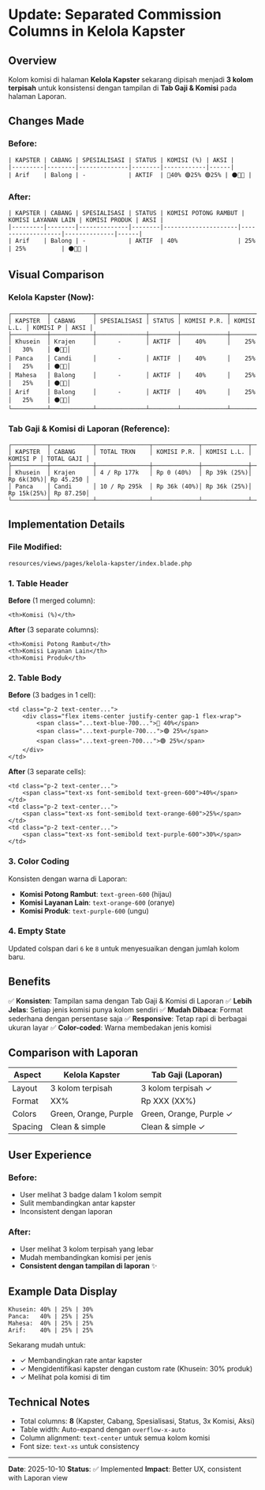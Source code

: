 # Update: Separated Commission Columns in Kelola Kapster

## Overview

Kolom komisi di halaman **Kelola Kapster** sekarang dipisah menjadi **3 kolom terpisah** untuk konsistensi dengan tampilan di **Tab Gaji & Komisi** pada halaman Laporan.

## Changes Made

### Before:

```
| KAPSTER | CABANG | SPESIALISASI | STATUS | KOMISI (%) | AKSI |
|---------|--------|--------------|--------|------------|------|
| Arif    | Balong | -            | AKTIF  | 🔵40% 🟣25% 🟢25% | ⚫🔵🔴 |
```

### After:

```
| KAPSTER | CABANG | SPESIALISASI | STATUS | KOMISI POTONG RAMBUT | KOMISI LAYANAN LAIN | KOMISI PRODUK | AKSI |
|---------|--------|--------------|--------|---------------------|-------------------|--------------|------|
| Arif    | Balong | -            | AKTIF  | 40%                 | 25%               | 25%          | ⚫🔵🔴 |
```

## Visual Comparison

### Kelola Kapster (Now):

```
┌──────────┬────────────┬──────────────┬────────┬─────────────┬─────────────┬──────────┬──────┐
│ KAPSTER  │ CABANG     │ SPESIALISASI │ STATUS │ KOMISI P.R. │ KOMISI L.L. │ KOMISI P │ AKSI │
├──────────┼────────────┼──────────────┼────────┼─────────────┼─────────────┼──────────┼──────┤
│ Khusein  │ Krajen     │      -       │ AKTIF  │    40%      │    25%      │   30%    │ ⚫🔵🔴│
│ Panca    │ Candi      │      -       │ AKTIF  │    40%      │    25%      │   25%    │ ⚫🔵🔴│
│ Mahesa   │ Balong     │      -       │ AKTIF  │    40%      │    25%      │   25%    │ ⚫🔵🔴│
│ Arif     │ Balong     │      -       │ AKTIF  │    40%      │    25%      │   25%    │ ⚫🔵🔴│
└──────────┴────────────┴──────────────┴────────┴─────────────┴─────────────┴──────────┴──────┘
```

### Tab Gaji & Komisi di Laporan (Reference):

```
┌──────────┬────────────┬───────────────┬─────────────┬─────────────┬──────────┬────────────┐
│ KAPSTER  │ CABANG     │ TOTAL TRXN    │ KOMISI P.R. │ KOMISI L.L. │ KOMISI P │ TOTAL GAJI │
├──────────┼────────────┼───────────────┼─────────────┼─────────────┼──────────┼────────────┤
│ Khusein  │ Krajen     │ 4 / Rp 177k   │ Rp 0 (40%)  │ Rp 39k (25%)│ Rp 6k(30%)│ Rp 45.250 │
│ Panca    │ Candi      │ 10 / Rp 295k  │ Rp 36k (40%)│ Rp 36k (25%)│ Rp 15k(25%)│ Rp 87.250│
└──────────┴────────────┴───────────────┴─────────────┴─────────────┴──────────┴────────────┘
```

## Implementation Details

### File Modified:

`resources/views/pages/kelola-kapster/index.blade.php`

### 1. Table Header

**Before** (1 merged column):

```blade
<th>Komisi (%)</th>
```

**After** (3 separate columns):

```blade
<th>Komisi Potong Rambut</th>
<th>Komisi Layanan Lain</th>
<th>Komisi Produk</th>
```

### 2. Table Body

**Before** (3 badges in 1 cell):

```blade
<td class="p-2 text-center...">
    <div class="flex items-center justify-center gap-1 flex-wrap">
        <span class="...text-blue-700...">🔵 40%</span>
        <span class="...text-purple-700...">🟣 25%</span>
        <span class="...text-green-700...">🟢 25%</span>
    </div>
</td>
```

**After** (3 separate cells):

```blade
<td class="p-2 text-center...">
    <span class="text-xs font-semibold text-green-600">40%</span>
</td>
<td class="p-2 text-center...">
    <span class="text-xs font-semibold text-orange-600">25%</span>
</td>
<td class="p-2 text-center...">
    <span class="text-xs font-semibold text-purple-600">30%</span>
</td>
```

### 3. Color Coding

Konsisten dengan warna di Laporan:

-   **Komisi Potong Rambut**: `text-green-600` (hijau)
-   **Komisi Layanan Lain**: `text-orange-600` (oranye)
-   **Komisi Produk**: `text-purple-600` (ungu)

### 4. Empty State

Updated colspan dari `6` ke `8` untuk menyesuaikan dengan jumlah kolom baru.

## Benefits

✅ **Konsisten**: Tampilan sama dengan Tab Gaji & Komisi di Laporan
✅ **Lebih Jelas**: Setiap jenis komisi punya kolom sendiri
✅ **Mudah Dibaca**: Format sederhana dengan persentase saja
✅ **Responsive**: Tetap rapi di berbagai ukuran layar
✅ **Color-coded**: Warna membedakan jenis komisi

## Comparison with Laporan

| Aspect  | Kelola Kapster        | Tab Gaji (Laporan)      |
| ------- | --------------------- | ----------------------- |
| Layout  | 3 kolom terpisah      | 3 kolom terpisah ✓      |
| Format  | XX%                   | Rp XXX (XX%)            |
| Colors  | Green, Orange, Purple | Green, Orange, Purple ✓ |
| Spacing | Clean & simple        | Clean & simple ✓        |

## User Experience

### Before:

-   User melihat 3 badge dalam 1 kolom sempit
-   Sulit membandingkan antar kapster
-   Inconsistent dengan laporan

### After:

-   User melihat 3 kolom terpisah yang lebar
-   Mudah membandingkan komisi per jenis
-   **Consistent dengan tampilan di laporan** ✨

## Example Data Display

```
Khusein: 40% | 25% | 30%
Panca:   40% | 25% | 25%
Mahesa:  40% | 25% | 25%
Arif:    40% | 25% | 25%
```

Sekarang mudah untuk:

-   ✓ Membandingkan rate antar kapster
-   ✓ Mengidentifikasi kapster dengan custom rate (Khusein: 30% produk)
-   ✓ Melihat pola komisi di tim

## Technical Notes

-   Total columns: **8** (Kapster, Cabang, Spesialisasi, Status, 3x Komisi, Aksi)
-   Table width: Auto-expand dengan `overflow-x-auto`
-   Column alignment: `text-center` untuk semua kolom komisi
-   Font size: `text-xs` untuk consistency

---

**Date**: 2025-10-10
**Status**: ✅ Implemented
**Impact**: Better UX, consistent with Laporan view
